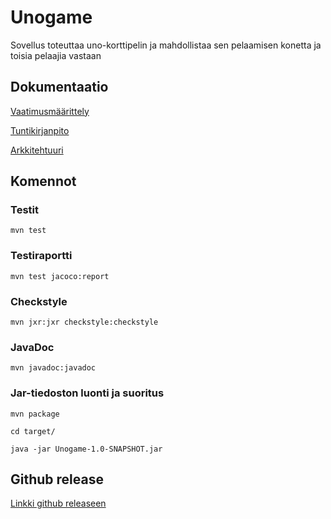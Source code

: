# Unogame

Sovellus toteuttaa uno-korttipelin ja mahdollistaa sen pelaamisen konetta ja toisia pelaajia vastaan

## Dokumentaatio
[Vaatimusmäärittely](https://github.com/k0tix/ot-harjoitustyo/blob/master/dokumentaatio/vaatimusmaarittely.md)

[Tuntikirjanpito](https://github.com/k0tix/ot-harjoitustyo/blob/master/dokumentaatio/tuntikirjanpito.md)

[Arkkitehtuuri](https://github.com/k0tix/ot-harjoitustyo/blob/master/dokumentaatio/arkkitehtuuri.md)

## Komennot

### Testit
```
mvn test
```

### Testiraportti
```
mvn test jacoco:report
```

### Checkstyle
```
mvn jxr:jxr checkstyle:checkstyle
```

### JavaDoc
```
mvn javadoc:javadoc
```

### Jar-tiedoston luonti ja suoritus
```
mvn package

cd target/

java -jar Unogame-1.0-SNAPSHOT.jar
```

## Github release
[Linkki github releaseen](https://github.com/k0tix/ot-harjoitustyo/releases/tag/viikko5)